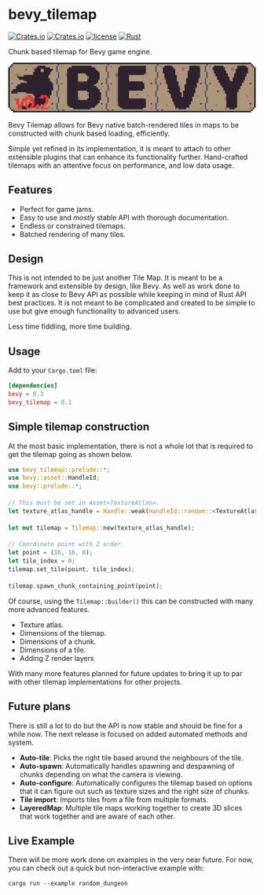 # bevy_tilemap
[![Crates.io](https://img.shields.io/crates/v/bevy_tilemap.svg)](https://crates.io/crates/bevy_tilemap)
[![Crates.io](https://img.shields.io/crates/d/bevy_tilemap.svg)](https://crates.io/crates/bevy_tilemap)
[![license](https://img.shields.io/badge/license-MIT-blue.svg)](https://github.com/joshuajbouw/bevy_tilemap/blob/master/LICENSE)
[![Rust](https://github.com/joshuajbouw/bevy_tilemap/workflows/CI/badge.svg)](https://github.com/joshuajbouw/bevy_tilemap/actions)

Chunk based tilemap for Bevy game engine.

![](assets/img/logo.gif)

Bevy Tilemap allows for Bevy native batch-rendered tiles in maps to be 
constructed with chunk based loading, efficiently.

Simple yet refined in its implementation, it is meant to attach to other 
extensible plugins that can enhance its functionality further. Hand-crafted
tilemaps with an attentive focus on performance, and low data usage.

## Features
* Perfect for game jams.
* Easy to use and *mostly* stable API with thorough documentation.
* Endless or constrained tilemaps.
* Batched rendering of many tiles.

## Design 
This is not intended to be just another Tile Map. It is meant to be a framework 
and extensible by design, like Bevy. As well as work done to keep it as close to 
Bevy API as possible while keeping in mind of Rust API best practices. It is not
meant to be complicated and created to be simple to use but give enough 
functionality to advanced users.

Less time fiddling, more time building.

## Usage
Add to your `Cargo.toml` file:
```toml
[dependencies]
bevy = 0.3
bevy_tilemap = 0.1
```

## Simple tilemap construction

At the most basic implementation, there is not a whole lot that is required to
get the tilemap going as shown below.

```rust
use bevy_tilemap::prelude::*;
use bevy::asset::HandleId;
use bevy::prelude::*;

// This must be set in Asset<TextureAtlas>.
let texture_atlas_handle = Handle::weak(HandleId::random::<TextureAtlas>());

let mut tilemap = Tilemap::new(texture_atlas_handle);

// Coordinate point with Z order.
let point = (16, 16, 0);
let tile_index = 0;
tilemap.set_tile(point, tile_index);

tilemap.spawn_chunk_containing_point(point);
```

Of course, using the `Tilemap::builder()` this can be constructed with many more
advanced features.

* Texture atlas.
* Dimensions of the tilemap.
* Dimensions of a chunk.
* Dimensions of a tile.
* Adding Z render layers

With many more features planned for future updates to bring it up to par with
other tilemap implementations for other projects.

## Future plans

There is still a lot to do but the API is now stable and should be fine for a
while now. The next release is focused on added automated methods and system.

- **Auto-tile**: Picks the right tile based around the neighbours of the tile.
- **Auto-spawn**: Automatically handles spawning and despawning of chunks
depending on what the camera is viewing.
- **Auto-configure**: Automatically configures the tilemap based on options 
that it can figure out such as texture sizes and the right size of chunks.
- **Tile import**: Imports tiles from a file from multiple formats.
- **LayeredMap**: Multiple tile maps working together to create 3D slices that
work together and are aware of each other.

## Live Example
There will be more work done on examples in the very near future. For now, you 
can check out a quick but non-interactive example with:
```
cargo run --example random_dungeon
```